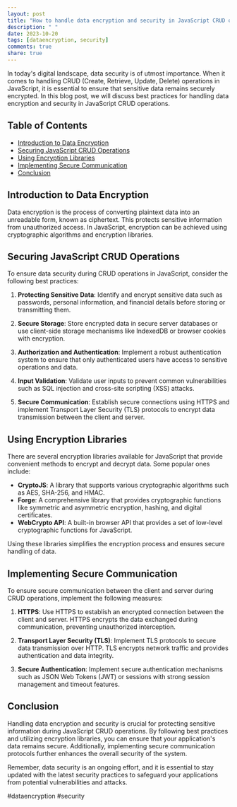 ```yaml
---
layout: post
title: "How to handle data encryption and security in JavaScript CRUD operations."
description: " "
date: 2023-10-20
tags: [dataencryption, security]
comments: true
share: true
---
```


In today's digital landscape, data security is of utmost importance. When it comes to handling CRUD (Create, Retrieve, Update, Delete) operations in JavaScript, it is essential to ensure that sensitive data remains securely encrypted. In this blog post, we will discuss best practices for handling data encryption and security in JavaScript CRUD operations.

## Table of Contents
- [Introduction to Data Encryption](#introduction-to-data-encryption)
- [Securing JavaScript CRUD Operations](#securing-javascript-crud-operations)
- [Using Encryption Libraries](#using-encryption-libraries)
- [Implementing Secure Communication](#implementing-secure-communication)
- [Conclusion](#conclusion)

## Introduction to Data Encryption

Data encryption is the process of converting plaintext data into an unreadable form, known as ciphertext. This protects sensitive information from unauthorized access. In JavaScript, encryption can be achieved using cryptographic algorithms and encryption libraries.

## Securing JavaScript CRUD Operations

To ensure data security during CRUD operations in JavaScript, consider the following best practices:

1. **Protecting Sensitive Data**: Identify and encrypt sensitive data such as passwords, personal information, and financial details before storing or transmitting them.

2. **Secure Storage**: Store encrypted data in secure server databases or use client-side storage mechanisms like IndexedDB or browser cookies with encryption.

3. **Authorization and Authentication**: Implement a robust authentication system to ensure that only authenticated users have access to sensitive operations and data.

4. **Input Validation**: Validate user inputs to prevent common vulnerabilities such as SQL injection and cross-site scripting (XSS) attacks.

5. **Secure Communication**: Establish secure connections using HTTPS and implement Transport Layer Security (TLS) protocols to encrypt data transmission between the client and server.

## Using Encryption Libraries

There are several encryption libraries available for JavaScript that provide convenient methods to encrypt and decrypt data. Some popular ones include:

- **CryptoJS**: A library that supports various cryptographic algorithms such as AES, SHA-256, and HMAC.
- **Forge**: A comprehensive library that provides cryptographic functions like symmetric and asymmetric encryption, hashing, and digital certificates.
- **WebCrypto API**: A built-in browser API that provides a set of low-level cryptographic functions for JavaScript.

Using these libraries simplifies the encryption process and ensures secure handling of data.

## Implementing Secure Communication

To ensure secure communication between the client and server during CRUD operations, implement the following measures:

1. **HTTPS**: Use HTTPS to establish an encrypted connection between the client and server. HTTPS encrypts the data exchanged during communication, preventing unauthorized interception.

2. **Transport Layer Security (TLS)**: Implement TLS protocols to secure data transmission over HTTP. TLS encrypts network traffic and provides authentication and data integrity.

3. **Secure Authentication**: Implement secure authentication mechanisms such as JSON Web Tokens (JWT) or sessions with strong session management and timeout features.

## Conclusion

Handling data encryption and security is crucial for protecting sensitive information during JavaScript CRUD operations. By following best practices and utilizing encryption libraries, you can ensure that your application's data remains secure. Additionally, implementing secure communication protocols further enhances the overall security of the system.

Remember, data security is an ongoing effort, and it is essential to stay updated with the latest security practices to safeguard your applications from potential vulnerabilities and attacks.

\#dataencryption #security